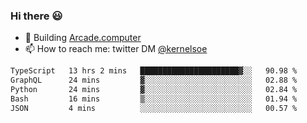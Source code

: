 ### Hi there 😃

- 🔨 Building [Arcade.computer](https://arcade.computer)
- 📫 How to reach me: twitter DM [@kernelsoe](https://twitter.com/kernelsoe)

<!--START_SECTION:waka-->

```txt
TypeScript   13 hrs 2 mins   ██████████████████████▓░░   90.98 %
GraphQL      24 mins         ▓░░░░░░░░░░░░░░░░░░░░░░░░   02.88 %
Python       24 mins         ▓░░░░░░░░░░░░░░░░░░░░░░░░   02.84 %
Bash         16 mins         ▒░░░░░░░░░░░░░░░░░░░░░░░░   01.94 %
JSON         4 mins          ░░░░░░░░░░░░░░░░░░░░░░░░░   00.57 %
```

<!--END_SECTION:waka-->
